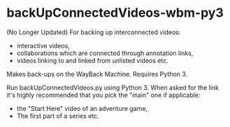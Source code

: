 # backUpConnectedVideos-wbm-py3
(No Longer Updated)
For backing up interconnected videos:
* interactive videos, 
* collaborations which are connected through annotation links,
* videos linking to and linked from unlisted videos etc.

Makes back-ups on the WayBack Machine. Requires Python 3.

Run backUpConnectedVideos.py using Python 3. 
When asked for the link it's highly recommended that you pick the "main" one if applicable:
* the "Start Here" video of an adventure game, 
* The first part of a series etc.
